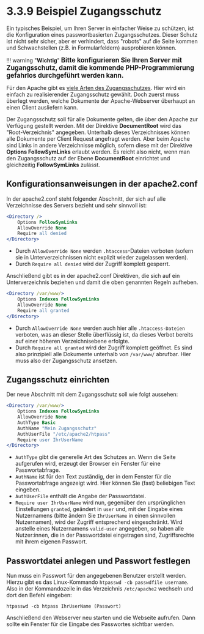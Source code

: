 # 3.3.9 Beispiel Zugangsschutz

Ein typisches Beispiel, um Ihren Server in einfacher Weise zu schützen, ist die Konfiguration eines passwortbasierten Zugangsschutzes. Dieser Schutz ist nicht sehr sicher, aber er verhindert, dass "robots" auf die Seite kommen und Schwachstellen (z.B. in Formularfeldern) ausprobieren können.

!!! warning "**Wichtig**"
    <big>**Bitte konfigurieren Sie Ihren Server mit Zugangsschutz, damit die kommende PHP-Programmierung gefahrlos durchgeführt werden kann.**</big>

Für den Apache gibt es [viele Arten des Zugangsschutzes](http://httpd.apache.org/docs/2.4/en/howto/auth.html). Hier wird ein einfach zu realisierender Zugangsschutz gewählt. Doch zuerst muss überlegt werden, welche Dokumente der Apache-Webserver überhaupt an einen Client ausliefern kann.

Der Zugangsschutz soll für alle Dokumente gelten, die über den Apache zur Verfügung gestellt werden. Mit der Direktive **DocumentRoot** wird das "Root-Verzeichnis" angegeben. Unterhalb dieses Verzeichnisses können alle Dokumente per Client Request angefragt werden. Aber beim Apache sind Links in andere Verzeichnisse möglich, sofern diese mit der Direktive **Options FollowSymLinks** erlaubt werden. Es reicht also nicht, wenn man den Zugangsschutz auf der Ebene **DocumentRoot** einrichtet und gleichzeitig **FollowSymLinks** zulässt.

## Konfigurationsanweisungen in der apache2.conf

In der apache2.conf steht folgender Abschnitt, der sich auf alle Verzeichnisse des Servers bezieht und sehr sinnvoll ist:

```apache
<Directory />
    Options FollowSymLinks
    AllowOverride None
    Require all denied
</Directory>
```

- Durch `AllowOverride None` werden `.htaccess`-Dateien verboten (sofern sie in Unterverzeichnissen nicht explizit wieder zugelassen werden).
- Durch `Require all denied` wird der Zugriff komplett gesperrt.

Anschließend gibt es in der apache2.conf Direktiven, die sich auf ein Unterverzeichnis beziehen und damit die oben genannten Regeln aufheben.

```apache
<Directory /var/www/>
    Options Indexes FollowSymLinks
    AllowOverride None
    Require all granted
</Directory>
```

- Durch `AllowOverride None` werden auch hier alle `.htaccess-Dateien` verboten, was an dieser Stelle überflüssig ist, da dieses Verbot bereits auf einer höheren Verzeichnisebene erfolgte.
- Durch `Require all granted` wird der Zugriff komplett geöffnet. Es sind also prinzipiell alle Dokumente unterhalb von `/var/www/` abrufbar. Hier muss also der Zugangsschutz ansetzen.

## Zugangsschutz einrichten

Der neue Abschnitt mit dem Zugangsschutz soll wie folgt aussehen:

```apache
<Directory /var/www/>
    Options Indexes FollowSymLinks
    AllowOverride None
    AuthType Basic
    AuthName "Mein Zugangsschutz"
    AuthUserFile "/etc/apache2/htpass"
    Require user IhrUserName
</Directory>
```

- `AuthType` gibt die generelle Art des Schutzes an. Wenn die Seite aufgerufen wird, erzeugt der Browser ein Fenster für eine Passwortabfrage.
- `AuthName` ist für den Text zuständig, der in dem Fenster für die Passwortabfrage angezeigt wird. Hier können Sie (fast) beliebigen Text eingeben.
- `AuthUserFile` enthält die Angabe der Passwortdatei.
- `Require user IhrUserName` wird nun, gegenüber den ursprünglichen Einstellungen `granted`, geändert in `user` und, mit der Eingabe eines Nutzernamens (bitte ändern Sie `IhrUserName` in einen sinnvollen Nutzernamen), wird der Zugriff entsprechend eingeschränkt. Wird anstelle eines Nutzernamens `valid-user` angegeben, so haben alle Nutzer:innen, die in der Passwortdatei eingetragen sind, Zugriffsrechte mit ihrem eigenen Passwort.

## Passwortdatei anlegen und Passwort festlegen

Nun muss ein Passwort für den angegebenen Benutzer erstellt werden. Hierzu gibt es das Linux-Kommando `htpasswd -cb passwdfile username`. Also in der Kommandozeile in das Verzeichnis `/etc/apache2` wechseln und dort den Befehl eingeben:

```linux
htpasswd -cb htpass IhrUserName (Passwort)
```

Anschließend den Webserver neu starten und die Webseite aufrufen. Dann sollte ein Fenster für die Eingabe des Passwortes sichtbar werden. 